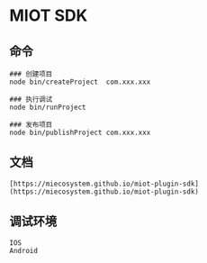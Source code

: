 # MIOT SDK 

## 命令

    ### 创建项目
    node bin/createProject  com.xxx.xxx

    ### 执行调试
    node bin/runProject 

    ### 发布项目
    node bin/publishProject com.xxx.xxx

## 文档
    [https://miecosystem.github.io/miot-plugin-sdk](https://miecosystem.github.io/miot-plugin-sdk) 

## 调试环境
    IOS
    Android